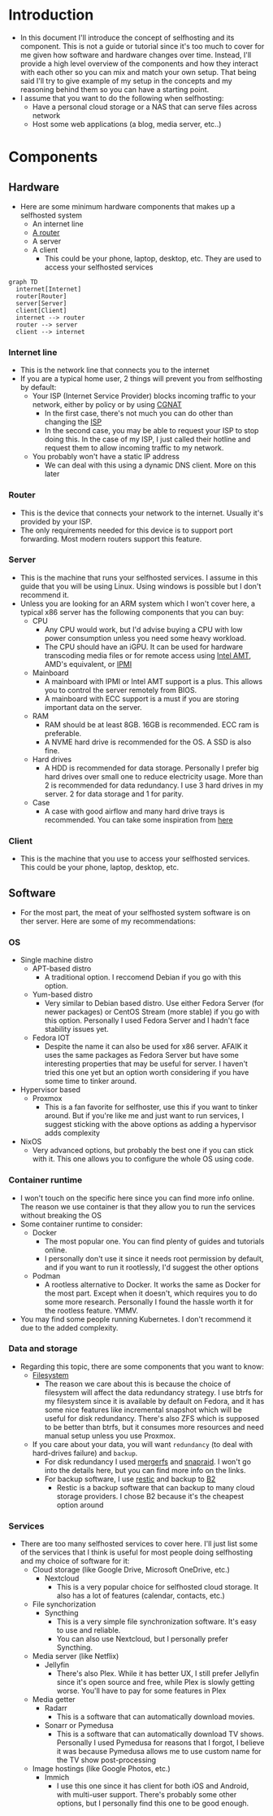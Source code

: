 # Introduction

- In this document I'll introduce the concept of selfhosting and its component. This is not a guide or tutorial since it's too much to cover for me given how software and hardware changes over time. Instead, I'll provide a high level overview of the components and how they interact with each other so you can mix and match your own setup. That being said I'll try to give example of my setup in the concepts and my reasoning behind them so you can have a starting point.
- I assume that you want to do the following when selfhosting:
  - Have a personal cloud storage or a NAS that can serve files across network
  - Host some web applications (a blog, media server, etc..)

# Components

## Hardware

- Here are some minimum hardware components that makes up a selfhosted system
  - An internet line
  - [A router](https://www.cloudflare.com/learning/network-layer/what-is-a-router/)
  - A server
  - A client
    - This could be your phone, laptop, desktop, etc. They are used to access your selfhosted services

```mermaid
graph TD
  internet[Internet]
  router[Router]
  server[Server]
  client[Client]
  internet --> router
  router --> server
  client --> internet
```

### Internet line

- This is the network line that connects you to the internet
- If you are a typical home user, 2 things will prevent you from selfhosting by default:
  - Your ISP (Internet Service Provider) blocks incoming traffic to your network, either by policy or by using [CGNAT](https://en.wikipedia.org/wiki/Carrier-grade_NAT)
    - In the first case, there's not much you can do other than changing the [ISP](https://en.wikipedia.org/wiki/Internet_service_provider)
    - In the second case, you may be able to request your ISP to stop doing this. In the case of my ISP, I just called their hotline and request them to allow incoming traffic to my network.
  - You probably won't have a static IP address
    - We can deal with this using a dynamic DNS client. More on this later

### Router

- This is the device that connects your network to the internet. Usually it's provided by your ISP.
- The only requirements needed for this device is to support port forwarding. Most modern routers support this feature.

### Server

- This is the machine that runs your selfhosted services. I assume in this guide that you will be using Linux. Using windows is possible but I don't recommend it.
- Unless you are looking for an ARM system which I won't cover here, a typical x86 server has the following components that you can buy:
  - CPU
    - Any CPU would work, but I'd advise buying a CPU with low power consumption unless you need some heavy workload.
    - The CPU should have an iGPU. It can be used for hardware transcoding media files or for remote access using [Intel AMT](https://en.wikipedia.org/wiki/Intel_Active_Management_Technology), AMD's equivalent, or [IPMI](https://en.wikipedia.org/wiki/Intelligent_Platform_Management_Interface)
  - Mainboard
    - A mainboard with IPMI or Intel AMT support is a plus. This allows you to control the server remotely from BIOS.
    - A mainboard with ECC support is a must if you are storing important data on the server.
  - RAM
    - RAM should be at least 8GB. 16GB is recommended. ECC ram is preferable.
    - A NVME hard drive is recommended for the OS. A SSD is also fine.
  - Hard drives
    - A HDD is recommended for data storage. Personally I prefer big hard drives over small one to reduce electricity usage. More than 2 is recommended for data redundancy. I use 3 hard drives in my server. 2 for data storage and 1 for parity.
  - Case
    - A case with good airflow and many hard drive trays is recommended. You can take some inspiration from [here](https://perfectmediaserver.com/06-hardware/cases/)

### Client

- This is the machine that you use to access your selfhosted services. This could be your phone, laptop, desktop, etc.

## Software

- For the most part, the meat of your selfhosted system software is on ther server. Here are some of my recommendations:

### OS

- Single machine distro
  - APT-based distro
    - A traditional option. I reccomend Debian if you go with this option.
  - Yum-based distro
    - Very similar to Debian based distro. Use either Fedora Server (for newer packages) or CentOS Stream (more stable) if you go with this option. Personally I used Fedora Server and I hadn't face stability issues yet.
  - Fedora IOT
    - Despite the name it can also be used for x86 server. AFAIK it uses the same packages as Fedora Server but have some interesting properties that may be useful for server. I haven't tried this one yet but an option worth considering if you have some time to tinker around.
- Hypervisor based
  - Proxmox
    - This is a fan favorite for selfhoster, use this if you want to tinker around. But if you're like me and just want to run services, I suggest sticking with the above options as adding a hypervisor adds complexity
- NixOS
  - Very advanced options, but probably the best one if you can stick with it. This one allows you to configure the whole OS using code.

### Container runtime

- I won't touch on the specific here since you can find more info online. The reason we use container is that they allow you to run the services without breaking the OS
- Some container runtime to consider:
  - Docker
    - The most popular one. You can find plenty of guides and tutorials online.
    - I personally don't use it since it needs root permission by default, and if you want to run it rootlessly, I'd suggest the other options
  - Podman
    - A rootless alternative to Docker. It works the same as Docker for the most part. Except when it doesn't, which requires you to do some more research. Personally I found the hassle worth it for the rootless feature. YMMV.
- You may find some people running Kubernetes. I don't recommend it due to the added complexity.

### Data and storage

- Regarding this topic, there are some components that you want to know:
  - [Filesystem](https://en.wikipedia.org/wiki/File_system)
    - The reason we care about this is because the choice of filesystem will affect the data redundancy strategy. I use btrfs for my filesystem since it is available by default on Fedora, and it has some nice features like incremental snapshot which will be useful for disk redundancy. There's also ZFS which is supposed to be better than btrfs, but it consumes more resources and need manual setup unless you use Proxmox.
  - If you care about your data, you will want `redundancy` (to deal with hard-drives failure) and `backup`.
    - For disk redundancy I used [mergerfs](https://perfectmediaserver.com/02-tech-stack/mergerfs/) and [snapraid](https://perfectmediaserver.com/02-tech-stack/snapraid/). I won't go into the details here, but you can find more info on the links.
    - For backup software, I use [restic](https://restic.net/) and backup to [B2](https://www.backblaze.com/cloud-storage)
      - Restic is a backup software that can backup to many cloud storage providers. I chose B2 because it's the cheapest option around

### Services

- There are too many selfhosted services to cover here. I'll just list some of the services that I think is useful for most people doing selfhosting and my choice of software for it:
  - Cloud storage (like Google Drive, Microsoft OneDrive, etc.)
    - Nextcloud
      - This is a very popular choice for selfhosted cloud storage. It also has a lot of features (calendar, contacts, etc.)
  - File synchorization
    - Syncthing
      - This is a very simple file synchronization software. It's easy to use and reliable.
      - You can also use Nextcloud, but I personally prefer Syncthing.
  - Media server (like Netflix)
    - Jellyfin
      - There's also Plex. While it has better UX, I still prefer Jellyfin since it's open source and free, while Plex is slowly getting worse. You'll have to pay for some features in Plex
  - Media getter
    - Radarr
      - This is a software that can automatically download movies.
    - Sonarr or Pymedusa
      - This is a software that can automatically download TV shows. Personally I used Pymedusa for reasons that I forgot, I believe it was because Pymedusa allows me to use custom name for the TV show post-processing
  - Image hostings (like Google Photos, etc.)
    - Immich
      - I use this one since it has client for both iOS and Android, with multi-user support. There's probably some other options, but I personally find this one to be good enough.
